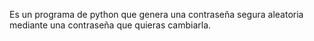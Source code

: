 Es un programa de python que genera una contraseña segura aleatoria mediante una contraseña que quieras cambiarla.
